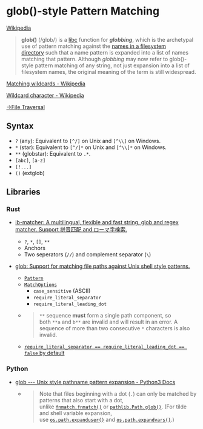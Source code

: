 # glob()-style Pattern Matching
[Wikipedia](https://en.wikipedia.org/wiki/Glob_(programming))

> **glob()** (/ɡlɒb/) is a [libc](https://en.wikipedia.org/wiki/C_standard_library "C standard library") function for ***globbing***, which is the archetypal use of pattern matching against the [names in a filesystem directory](https://en.wikipedia.org/wiki/File_system#DENTRY "File system") such that a name pattern is expanded into a list of names matching that pattern. Although *globbing* may now refer to glob()-style pattern matching of any string, not just expansion into a list of filesystem names, the original meaning of the term is still widespread.

[Matching wildcards - Wikipedia](https://en.wikipedia.org/wiki/Matching_wildcards)

[Wildcard character - Wikipedia](https://en.wikipedia.org/wiki/Wildcard_character)

[→File Traversal](https://github.com/Chaoses-Ib/InformationSystems/blob/main/Files/Tarversal.md)

## Syntax
- `?` (any): Equivalent to `[^/]` on Unix and `[^\\]` on Windows.
- `*` (star): Equivalent to `[^/]*` on Unix and `[^\\]*` on Windows.
- `**` (globstar): Equivalent to `.*`.
- `[abc]`, `[a-z]`
- `[!...]`
- `()` (extglob)

## Libraries
### Rust
- [ib-matcher: A multilingual, flexible and fast string, glob and regex matcher. Support 拼音匹配 and ローマ字検索.](https://github.com/Chaoses-Ib/ib-matcher)
  - `?`, `*`, `[]`, `**`
  - Anchors
  - Two seperators (`//`) and complement separator (`\`)

- [glob: Support for matching file paths against Unix shell style patterns.](https://github.com/rust-lang/glob)
  - [`Pattern`](https://docs.rs/glob/latest/glob/struct.Pattern.html)
  - [`MatchOptions`](https://docs.rs/glob/latest/glob/struct.MatchOptions.html)
    - `case_sensitive` (ASCII)
    - `require_literal_separator`
    - `require_literal_leading_dot`
  - > `**` sequence **must** form a single path component, so both `**a` and `b**` are invalid and will result in an error. A sequence of more than two consecutive `*` characters is also invalid.
  - [`require_literal_separator == require_literal_leading_dot == false` by default](https://docs.rs/glob/latest/glob/struct.MatchOptions.html)

### Python
- [glob --- Unix style pathname pattern expansion - Python3 Docs](https://docs.python.org/3/library/glob.html)
  - > Note that files beginning with a dot (`.`) can only be matched by patterns that also start with a dot, unlike [`fnmatch.fnmatch()`](https://docs.python.org/3/library/fnmatch.html#fnmatch.fnmatch "fnmatch.fnmatch") or [`pathlib.Path.glob()`](https://docs.python.org/3/library/pathlib.html#pathlib.Path.glob "pathlib.Path.glob"). (For tilde and shell variable expansion, use [`os.path.expanduser()`](https://docs.python.org/3/library/os.path.html#os.path.expanduser "os.path.expanduser") and [`os.path.expandvars()`](https://docs.python.org/3/library/os.path.html#os.path.expandvars "os.path.expandvars").)
